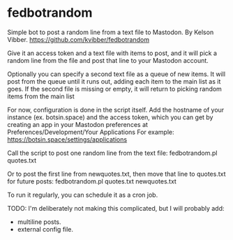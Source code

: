 # fedbotrandom
Simple bot to post a random line from a text file to Mastodon.
By Kelson Vibber. https://github.com/kvibber/fedbotrandom

Give it an access token and a text file with items to post, and it will pick a random line from the file and post that line to your Mastodon account.

Optionally you can specify a second text file as a queue of new items. It will
post from the queue until it runs out, adding each item to the main list as it goes. If the second file is missing or empty, it will return to picking random items from the main list

For now, configuration is done in the script itself.
Add the hostname of your instance (ex. botsin.space) and the access token,
which you can get by creating an app in your Mastodon preferences at
Preferences/Development/Your Applications
For example: https://botsin.space/settings/applications

Call the script to post one random line from the text file:
     fedbotrandom.pl quotes.txt

Or to post the first line from newquotes.txt, then move that line
to quotes.txt for future posts:
     fedbotrandom.pl quotes.txt newquotes.txt
     
To run it regularly, you can schedule it as a cron job.


TODO:
I'm deliberately not making this complicated, but I will probably add:
- multiline posts.
- external config file.